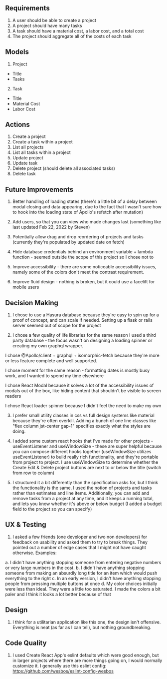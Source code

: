 ## Requirements

1. A user should be able to create a project
2. A project should have many tasks
3. A task should have a material cost, a labor cost, and a total cost
4. The project should aggregate all of the costs of each task

## Models

1. Project
  - Title
  - Tasks

2. Task
  - Title
  - Material Cost
  - Labor Cost

## Actions

1. Create a project
2. Create a task within a project
3. List all projects
4. List all tasks within a project
5. Update project
6. Update task
7. Delete project (should delete all associated tasks)
8. Delete task

## Future Improvements

1. Better handling of loading states (there's a little bit of a delay between modal closing and data appearing, 
   due to the fact that I wasn't sure how to hook into the loading state of Apollo's refetch after mutation)
  
2. Add users, so that you can view who made changes last (something like last updated Feb 22, 2022 by Steven)

3. Potentially allow drag and drop reordering of projects and tasks (currently they're populated by updated date on fetch)

4. Hide database credentials behind an environment variable + lambda function - seemed outside the scope of this project so I chose not to

5. Improve accessibility - there are some noticeable accessibility issues, namely some of the colors don't meet the contrast requirement. 

6. Improve fluid design - nothing is broken, but it could use a facelift for mobile users

## Decision Making

1. I chose to use a Hasura database because they're easy to spin up for a proof of concept, and can scale if needed. Setting up a flask or rails server seemed out of scope for the project

2. I chose a few quality of life libraries for the same reason I used a third party database - the focus wasn't on designing a loading spinner or creating my own graphql wrapper. 
  
  I chose @Apollo/client + graphql + isomorphic-fetch because they're more or less feature complete and well supported.

  I chose moment for the same reason - formatting dates is mostly busy work, and I wanted to spend my time elsewhere

  I chose React Modal because it solves a lot of the accessibility issues of modals out of the box, like hiding content that shouldn't be visible to screen readers

  I chose React loader spinner because I didn't feel the need to make my own

3. I prefer small utility classes in css vs full design systems like material because they're often overkill. Adding a bunch of one line classes like "flex column jst-center gap-1" specifies exactly what the styles are doing. 

4. I added some custom react hooks that I've made for other projects - useEventListener and useWindowSize - these are super helpful because you can compose different hooks together (useWindowSize utilizes useEventListener) to build really rich functionality, and they're portable from project to project. I use useWindowSize to determine whether the Create Edit & Delete project buttons are next to or below the title (switch from row to column)

5. I structured it a bit differently than the specification asks for, but I think the functionality is the same. I used the notion of projects and tasks rather than estimates and line items. Additionally, you can add and remove tasks from a project at any time, and it keeps a running total, and lets you know whether it's above or below budget (I added a budget field to the project so you can specify)


## UX & Testing

1. I asked a few friends (one developer and two non developers) for feedback on usability and asked them to try to break things. They pointed out a number of edge cases that I might not have caught otherwise. Examples:

  a. I didn't have anything stopping someone from entering negative numbers or very large numbers in the cost.
  b. I didn't have anything stopping someone from making an absurdly long title for an item which would push everything to the right
  c. In an early version, I didn't have anything stopping people from pressing multiple buttons at once
  d. My color choices initially were less than ideal. They were a little too saturated. I made the colors a bit paler and I think it looks a lot better because of that

## Design

1. I think for a utilitarian application like this one, the design isn't offensive. Everything is neat (as far as I can tell), but nothing groundbreaking. 

## Code Quality

1. I used Create React App's eslint defaults which were good enough, but in larger projects where there are more things going on, I would normally customize it. I generally use this eslint config: https://github.com/wesbos/eslint-config-wesbos

